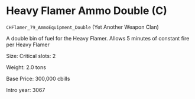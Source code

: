 # Heavy Flamer Ammo Double (C)

`CHFlamer_79_AmmoEquipment_Double` (Yet Another Weapon Clan)

A double bin of fuel for the Heavy Flamer. Allows 5 minutes of constant fire per Heavy Flamer

Size: Critical slots: 2

Weight: 2.0 tons

Base Price: 300,000 cbills

Intro year: 3067

